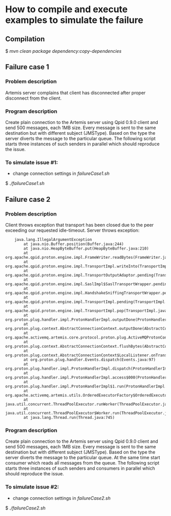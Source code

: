 # How to compile and execute examples to simulate the failure

## Compilation

$ _mvn clean package dependency:copy-dependencies_

## Failure case 1

### Problem description

Artemis server complains that client has disconnected after proper disconnect from the client.

### Program description

Create plain connection to the Artemis server using Qpid 0.9.0 client and send 500 messages, each 1MB size.
Every message is sent to the same destination but with different subject (JMSType). Based on the type the server
diverts the message to the particular queue. The following script starts three instances of such senders in parallel
which should reproduce the issue.

### To simulate issue #1:

* change connection settings in _failureCase1.sh_

$ _./failureCase1.sh_

## Failure case 2

### Problem description

Client throws exception that transport has been closed due to the peer exceeding our requested idle-timeout.
Server throws exception:

        java.lang.IllegalArgumentException
        	at java.nio.Buffer.position(Buffer.java:244)
        	at java.nio.HeapByteBuffer.put(HeapByteBuffer.java:210)
        	at org.apache.qpid.proton.engine.impl.FrameWriter.readBytes(FrameWriter.java:229)
        	at org.apache.qpid.proton.engine.impl.TransportImpl.writeInto(TransportImpl.java:335)
        	at org.apache.qpid.proton.engine.impl.TransportOutputAdaptor.pending(TransportOutputAdaptor.java:57)
        	at org.apache.qpid.proton.engine.impl.SaslImpl$SaslTransportWrapper.pending(SaslImpl.java:676)
        	at org.apache.qpid.proton.engine.impl.HandshakeSniffingTransportWrapper.pending(HandshakeSniffingTransportWrapper.java:138)
        	at org.apache.qpid.proton.engine.impl.TransportImpl.pending(TransportImpl.java:1462)
        	at org.apache.qpid.proton.engine.impl.TransportImpl.pop(TransportImpl.java:1479)
        	at org.proton.plug.handler.impl.ProtonHandlerImpl.outputDone(ProtonHandlerImpl.java:225)
        	at org.proton.plug.context.AbstractConnectionContext.outputDone(AbstractConnectionContext.java:120)
        	at org.apache.activemq.artemis.core.protocol.proton.plug.ActiveMQProtonConnectionCallback.onTransport(ActiveMQProtonConnectionCallback.java:115)
        	at org.proton.plug.context.AbstractConnectionContext.flushBytes(AbstractConnectionContext.java:162)
        	at org.proton.plug.context.AbstractConnectionContext$LocalListener.onTransport(AbstractConnectionContext.java:176)
        	at org.proton.plug.handler.Events.dispatch(Events.java:97)
        	at org.proton.plug.handler.impl.ProtonHandlerImpl.dispatch(ProtonHandlerImpl.java:362)
        	at org.proton.plug.handler.impl.ProtonHandlerImpl.access$000(ProtonHandlerImpl.java:49)
        	at org.proton.plug.handler.impl.ProtonHandlerImpl$1.run(ProtonHandlerImpl.java:63)
        	at org.apache.activemq.artemis.utils.OrderedExecutorFactory$OrderedExecutor$ExecutorTask.run(OrderedExecutorFactory.java:100)
        	at java.util.concurrent.ThreadPoolExecutor.runWorker(ThreadPoolExecutor.java:1142)
        	at java.util.concurrent.ThreadPoolExecutor$Worker.run(ThreadPoolExecutor.java:617)
        	at java.lang.Thread.run(Thread.java:745)


### Program description

Create plain connection to the Artemis server using Qpid 0.9.0 client and send 500 messages, each 1MB size.
Every message is sent to the same destination but with different subject (JMSType). Based on the type the server
diverts the message to the particular queue. At the same time start consumer which reads all messages from the queue.
The following script starts three instances of such senders and consumers in parallel which should reproduce the issue.

### To simulate issue #2:

* change connection settings in _failureCase2.sh_

$ _./failureCase2.sh_
